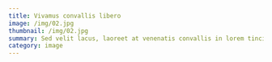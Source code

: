 ```yaml
---
title: Vivamus convallis libero
image: /img/02.jpg
thumbnail: /img/02.jpg
summary: Sed velit lacus, laoreet at venenatis convallis in lorem tincidunt.
category: image
---
```

